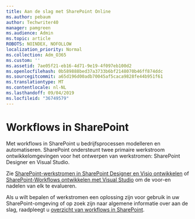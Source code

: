 ```yaml
---
title: Aan de slag met SharePoint Online
ms.author: pebaum
author: Techwriter40
manager: pamgreen
ms.audience: Admin
ms.topic: article
ROBOTS: NOINDEX, NOFOLLOW
localization_priority: Normal
ms.collection: Adm_O365
ms.custom: ''
ms.assetid: 7ae05f21-eb16-4d71-9e19-4f097eb100d2
ms.openlocfilehash: 0b589888bed37a3733b6bf2148070b46ff874ddc
ms.sourcegitcommit: a65d196d00adb70045af5caca9828fe44b951f61
ms.translationtype: MT
ms.contentlocale: nl-NL
ms.lasthandoff: 09/04/2019
ms.locfileid: "36749579"
---
```

# <a name="workflows-in-sharepoint"></a>Workflows in SharePoint

Met workflows in SharePoint u bedrijfsprocessen modelleren en automatiseren. SharePoint ondersteunt twee primaire werkstroom ontwikkelomgevingen voor het ontwerpen van werkstromen: SharePoint Designer en Visual Studio. 

Zie [SharePoint-werkstromen in SharePoint Designer en Visio ontwikkelen](https://docs.microsoft.com/sharepoint/dev/general-development/develop-sharepoint-workflows-using-visual-studio) of [SharePoint-Workflows ontwikkelen met Visual Studio](https://docs.microsoft.com/sharepoint/dev/general-development/develop-sharepoint-workflows-using-visual-studio) om de voor-en nadelen van elk te evalueren. 

Als u wilt bepalen of werkstromen een oplossing zijn voor gebruik in uw SharePoint-omgeving of op zoek zijn naar algemene informatie over aan de slag, raadpleegt u [overzicht van workflows in SharePoint](https://docs.microsoft.com/sharepoint/dev/general-development/get-started-with-workflows-in-sharepoint#overview-of-workflows-in-sharepoint).